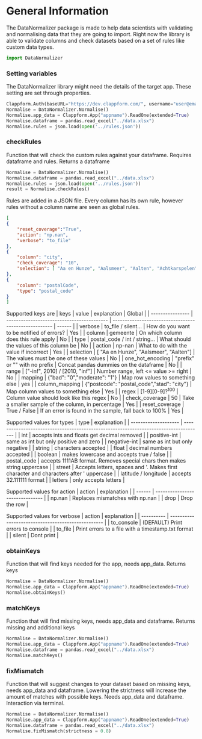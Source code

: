 # General Information
The DataNormalizer package is made to help data scientists with validating and normalising data that they are going to import. Right now the library is able to validate columns and check datasets based on a set of rules like custom data types. 
 
```python
import DataNormalizer
```

### Setting variables
The DataNormalizer library might need the details of the target app. These setting are set through properties.
```python
Clappform.Auth(baseURL="https://dev.clappform.com/", username="user@email.com", password="password")
Normalise = DataNormalizer.Normalise()
Normalise.app_data = Clappform.App("appname").ReadOne(extended=True)
Normalise.dataframe = pandas.read_excel("../data.xlsx")
Normalise.rules = json.load(open('../rules.json'))
```

### checkRules
Function that will check the custom rules against your dataframe. Requires dataframe and rules. Returns a dataframe
```python
Normalise = DataNormalizer.Normalise()
Normalise.dataframe = pandas.read_excel("../data.xlsx")
Normalise.rules = json.load(open('../rules.json'))
result = Normalise.checkRules()
```
Rules are added in a JSON file. Every column has its own rule, however rules without a column name are seen as global rules. 
```json
[
{
    "reset_coverage":"True",
    "action": "np.nan",
    "verbose": "to_file"
},
{ 
    "column": "city",
    "check_coverage": "10",
    "selection": [ "Aa en Hunze", "Aalsmeer", "Aalten", "Achtkarspelen"]
},
{
    "column": "postalCode",
    "type": "postal_code"
}
]
```
Supported keys are
| keys             | value                                      | explanation                                           | Global |
| ---------------- | ------------------------------------------ | ----------------------------------------------------- | ------ |
| verbose          | to_file / silent...                        | How do you want to be notified of errors?             | Yes    |
| column           | gemeente                                   | On which column does this rule apply                  | No     |
| type             | postal_code / int / string...              | What should the values of this column be              | No     |
| action           | np-nan                                     | What to do with the value if incorrect                | Yes    |
| selection        | [ "Aa en Hunze", "Aalsmeer", "Aalten"]     | The values must be one of these values                | No     |
| one_hot_encoding | "prefix" or "" with no prefix              | Concat pandas dummies on the dataframe                | No     |
| range            | ["-inf", 2010] / [2010, "inf"]             | Number range, left <= value >= right                  | No     |
| mapping          | {"bad": "0","moderate": "1"}               | Map row values to something else                      | yes    |
| column_mapping   | {"postcode": "postal_code","stad": "city"} | Map column values to something else                   | Yes    |
| regex            | [1-9][0-9]?$^100$                          | Column value should look like this regex              | No     |
| check_coverage   | 50                                         | Take a smaller sample of the column, in percentage    | Yes    |
| reset_coverage   | True / False                               | If an error is found in the sample, fall back to 100% | Yes    |

Supported values for types
| type                 | explanation                                                                           |
| -------------------- | ------------------------------------------------------------------------------------- |
| int                  | accepts ints and floats get decimal removed                                           |
| positive-int         | same as int but only positive and zero                                                |
| negative-int         | same as int but only negative                                                         |
| string               | characters accepted                                                                   |
| float                | decimal numbers accepted                                                              |
| boolean              | makes lowercase and accepts true / false                                              |
| postal_code          | accepts 1111AB format. Removes special chars then makes string uppercase              |
| street               | Accepts letters, spaces and '. Makes first character and characters after ' uppercase |
| latitude / longitude | accepts 32.111111 format                                                              |
| letters              | only accepts letters                                                                  |


Supported values for action
| action | explanation                     |
| ------ | ------------------------------- |
| np.nan | Replaces mismatches with np.nan |
| drop   | Drop the row                    |

Supported values for verbose
| action     | explanation                                        |
| ---------- | -------------------------------------------------- |
| to_console | (DEFAULT) Print errors to console                  |
| to_file    | Print errors to a file with a timestamp.txt format |
| silent     | Dont print                                         |

### obtainKeys
Function that will find keys needed for the app, needs app_data. Returns keys
```python
Normalise = DataNormalizer.Normalise()
Normalise.app_data = Clappform.App("appname").ReadOne(extended=True)
Normalise.obtainKeys()
```

### matchKeys
Function that will find missing keys, needs app_data and dataframe. Returns missing and additional keys
```python
Normalise = DataNormalizer.Normalise()
Normalise.app_data = Clappform.App("appname").ReadOne(extended=True)
Normalise.dataframe = pandas.read_excel("../data.xlsx")
Normalise.matchKeys()
```

### fixMismatch
Function that will suggest changes to your dataset based on missing keys, needs app_data and dataframe. Lowering the strictness will increase the amount of matches with possible keys. Needs app_data and dataframe. Interaction via terminal.
```python
Normalise = DataNormalizer.Normalise()
Normalise.app_data = Clappform.App("appname").ReadOne(extended=True)
Normalise.dataframe = pandas.read_excel("../data.xlsx")
Normalise.fixMismatch(strictness = 0.8)
```